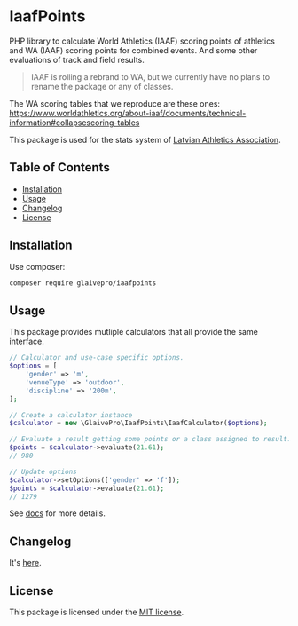 # IaafPoints

PHP library to calculate World Athletics (IAAF) scoring points of athletics and
WA (IAAF) scoring points for combined events. And some other evaluations of
track and field results.

> IAAF is rolling a rebrand to WA, but we currently have no plans to rename the
> package or any of classes.

The WA scoring tables that we reproduce are these ones:
https://www.worldathletics.org/about-iaaf/documents/technical-information#collapsescoring-tables

This package is used for the stats system of [Latvian Athletics Association](https://athletics.lv).

## Table of Contents

- [Installation](#installation)
- [Usage](#usage)
- [Changelog](#changelog)
- [License](#license)

## Installation

Use composer:

```sh
composer require glaivepro/iaafpoints
```

## Usage

This package provides mutliple calculators that all provide the same interface.

```php
// Calculator and use-case specific options.
$options = [
	'gender' => 'm',
	'venueType' => 'outdoor',
	'discipline' => '200m',
];

// Create a calculator instance
$calculator = new \GlaivePro\IaafPoints\IaafCalculator($options);

// Evaluate a result getting some points or a class assigned to result.
$points = $calculator->evaluate(21.61);
// 980

// Update options
$calculator->setOptions(['gender' => 'f']);
$points = $calculator->evaluate(21.61);
// 1279
```

See [docs](docs) for more details.

## Changelog

It's [here](CHANGELOG.md).

## License

This package is licensed under the [MIT license](LICENSE.md).
